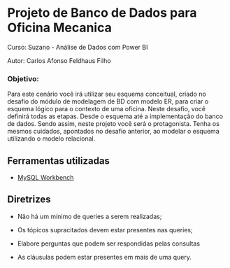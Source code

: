 # Projeto de Banco de Dados para Oficina Mecanica

Curso: Suzano - Análise de Dados com Power BI

Autor: Carlos Afonso Feldhaus Filho

### Objetivo:

Para este cenário você irá utilizar seu esquema conceitual, criado no desafio do módulo de modelagem de BD com modelo ER, para criar o esquema lógico para o contexto de uma oficina. Neste desafio, você definirá todas as etapas. Desde o esquema até a implementação do banco de dados. Sendo assim, neste projeto você será o protagonista. Tenha os mesmos cuidados, apontados no desafio anterior, ao modelar o esquema utilizando o modelo relacional.

## Ferramentas utilizadas

- [MySQL Workbench](https://www.mysql.com/products/workbench/)

## Diretrizes

* Não há um mínimo de queries a serem realizadas;

* Os tópicos supracitados devem estar presentes nas queries;

* Elabore perguntas que podem ser respondidas pelas consultas

* As cláusulas podem estar presentes em mais de uma query.
